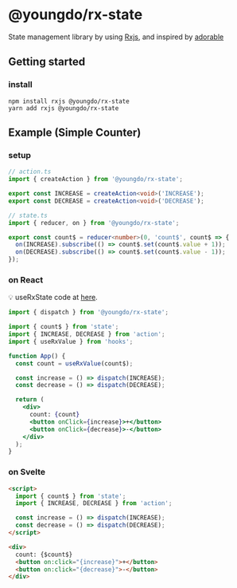 # @youngdo/rx-state

State management library by using [Rxjs](https://github.com/ReactiveX/rxjs), and inspired by [adorable](https://github.com/developer-1px/adorable)

## Getting started

### install

```
npm install rxjs @youngdo/rx-state
yarn add rxjs @youngdo/rx-state
```

## Example (Simple Counter)

### setup

```ts
// action.ts
import { createAction } from '@youngdo/rx-state';

export const INCREASE = createAction<void>('INCREASE');
export const DECREASE = createAction<void>('DECREASE');

// state.ts
import { reducer, on } from '@youngdo/rx-state';

export const count$ = reducer<number>(0, 'count$', count$ => {
  on(INCREASE).subscribe(() => count$.set(count$.value + 1));
  on(DECREASE).subscribe(() => count$.set(count$.value - 1));
});
```

### on React

💡 useRxState code at [here](../../examples/todo-react/src/hooks/useRxState.ts).

```jsx
import { dispatch } from '@youngdo/rx-state';

import { count$ } from 'state';
import { INCREASE, DECREASE } from 'action';
import { useRxValue } from 'hooks';

function App() {
  const count = useRxValue(count$);

  const increase = () => dispatch(INCREASE);
  const decrease = () => dispatch(DECREASE);

  return (
    <div>
      count: {count}
      <button onClick={increase}>+</button>
      <button onClick={decrease}>-</button>
    </div>
  );
}
```

### on Svelte

```html
<script>
  import { count$ } from 'state';
  import { INCREASE, DECREASE } from 'action';

  const increase = () => dispatch(INCREASE);
  const decrease = () => dispatch(DECREASE);
</script>

<div>
  count: {$count$}
  <button on:click="{increase}">+</button>
  <button on:click="{decrease}">-</button>
</div>
```
